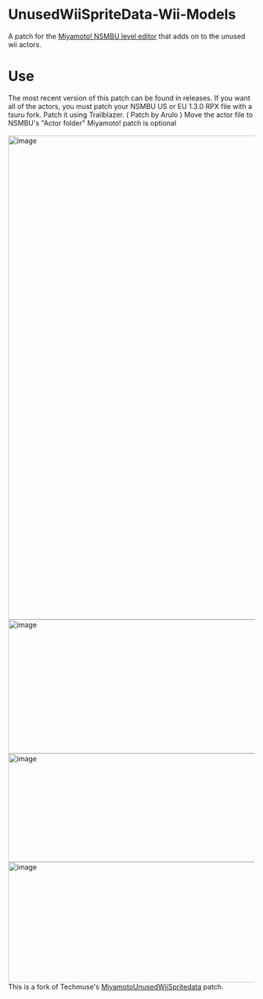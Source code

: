 # UnusedWiiSpriteData-Wii-Models
A patch for the [Miyamoto! NSMBU level editor](https://github.com/aboood40091/Miyamoto) that adds on to the unused wii actors.
# Use
The most recent version of this patch can be found in releases.
If you want all of the actors, you must patch your NSMBU US or EU 1.3.0 RPX file with a tsuru fork. Patch it using Trailblazer. ( Patch by Arulo )
Move the actor file to NSMBU's "Actor folder"
Miyamoto! patch is optional
<br><br>
<img width="1467" height="987" alt="image" src="https://github.com/user-attachments/assets/ac76f9b6-6cb1-43a4-8ebe-f6b3dfe0794e" />
<br>
<img width="522" height="273" alt="image" src="https://github.com/user-attachments/assets/1e3c6689-7dc1-40bd-b50e-8f0efa923de8" />
<br>
<img width="517" height="221" alt="image" src="https://github.com/user-attachments/assets/ce51bbfd-b281-46df-99b9-556b165b27a8" />
<br>
<img width="516" height="246" alt="image" src="https://github.com/user-attachments/assets/457d2c99-8416-4ad9-8586-c2cbd2ea8bf3" />
<br>
This is a fork of Techmuse's [MiyamotoUnusedWiiSpritedata](https://github.com/techmuse8/MiyamotoUnusedWiiSpritedata) patch.
